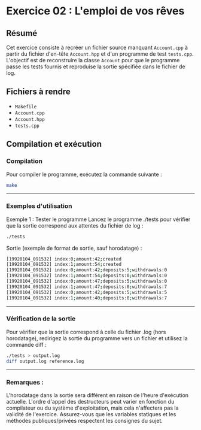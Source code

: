# Exercice 02 : L'emploi de vos rêves

## Résumé
Cet exercice consiste à recréer un fichier source manquant `Account.cpp` à partir du fichier d'en-tête `Account.hpp` et d'un programme de test `tests.cpp`. L'objectif est de reconstruire la classe `Account` pour que le programme passe les tests fournis et reproduise la sortie spécifiée dans le fichier de log.

## Fichiers à rendre
- `Makefile`
- `Account.cpp`
- `Account.hpp`
- `tests.cpp`

## Compilation et exécution

### Compilation
Pour compiler le programme, exécutez la commande suivante :
```bash
make
```

---
### Exemples d'utilisation
Exemple 1 : Tester le programme
Lancez le programme ./tests pour vérifier que la sortie correspond aux attentes du fichier de log :
```bash
./tests
```

Sortie (exemple de format de sortie, sauf horodatage) :
```bash
[19920104_091532] index:0;amount:42;created
[19920104_091532] index:1;amount:54;created
[19920104_091532] index:0;amount:42;deposits:5;withdrawals:0
[19920104_091532] index:1;amount:54;deposits:0;withdrawals:0
[19920104_091532] index:0;amount:47;deposits:5;withdrawals:0
[19920104_091532] index:1;amount:47;deposits:0;withdrawals:7
[19920104_091532] index:0;amount:42;deposits:5;withdrawals:5
[19920104_091532] index:1;amount:40;deposits:0;withdrawals:7
```

---
### Vérification de la sortie
Pour vérifier que la sortie correspond à celle du fichier .log (hors horodatage), redirigez la sortie du programme vers un fichier et utilisez la commande diff :
```bash
./tests > output.log
diff output.log reference.log
```

---
### Remarques :
L'horodatage dans la sortie sera différent en raison de l'heure d'exécution actuelle.
L'ordre d'appel des destructeurs peut varier en fonction du compilateur ou du système d'exploitation, mais cela n'affectera pas la validité de l'exercice.
Assurez-vous que les variables statiques et les méthodes publiques/privées respectent les consignes du sujet.
